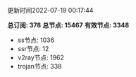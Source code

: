 更新时间2022-07-19 00:17:44

**总订阅: 378**
**总节点: 15467**
**有效节点: 3348**
- ss节点: 1036
- ssr节点: 12
- v2ray节点: 1962
- trojan节点: 338
